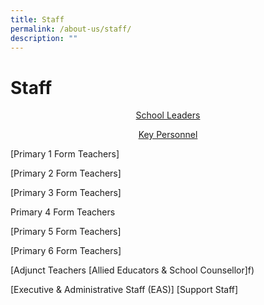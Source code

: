 ```yaml
---
title: Staff
permalink: /about-us/staff/
description: ""
---
```

# Staff
<p style="text-align: center;"><a href="/files/About%20Us/SLs.pdf" target="_blank">School Leaders</a></p>

<p style="text-align: center;"><a href="/files/About%20Us/KP_2022.pdf" target="_blank">Key Personnel</a></p>


[Primary 1 Form Teachers]

[Primary 2 Form Teachers]

[Primary 3 Form Teachers]

Primary 4 Form Teachers

[Primary 5 Form Teachers]

[Primary 6 Form Teachers]

[Adjunct Teachers
[Allied Educators & School Counsellor]f)  

[Executive & Administrative Staff (EAS)]
[Support Staff]